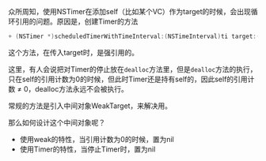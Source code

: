 众所周知，使用NSTimer在添加self（比如某个VC）作为target的时候，会出现循环引用的问题。原因是，创建Timer的方法

```objective-c
+ (NSTimer *)scheduledTimerWithTimeInterval:(NSTimeInterval)ti target:(id)aTarget selector:(SEL)aSelector userInfo:(nullable id)userInfo repeats:(BOOL)yesOrNo
```

这个方法，在传入target时，是强引用的。



这里，有人会说把对Timer的停止放在`dealloc`方法里，但是`dealloc`方法的执行，只在self的引用计数为0的时候，但此时Timer还是持有self的，因此self的引用计数 ≠ 0，dealloc方法永远不会被执行。



常规的方法是引入中间对象WeakTarget，来解决用。

那么如何设计这个中间对象呢？

- 使用weak的特性，当引用计数为0的时候，置为nil
- 使用Timer的特性，当停止Timer时，置为nil





